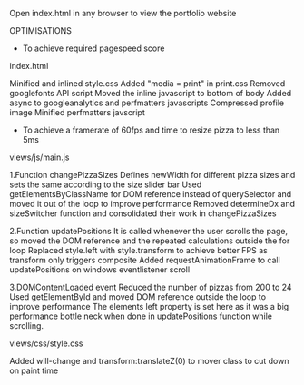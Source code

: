 Open index.html in any browser to view the portfolio website

OPTIMISATIONS

- To achieve required pagespeed score

index.html

Minified and inlined style.css
Added "media = print" in print.css
Removed googlefonts API script
Moved the inline javascript to bottom of body
Added async to googleanalytics and perfmatters javascripts
Compressed profile image
Minified perfmatters javscript
- To achieve a framerate of 60fps and time to resize pizza to less than 5ms

views/js/main.js

1.Function changePizzaSizes Defines newWidth for different pizza sizes and sets the same according to the size slider bar Used getElementsByClassName for DOM reference instead of querySelector and moved it out of the loop to improve performance Removed determineDx and sizeSwitcher function and consolidated their work in changePizzaSizes

2.Function updatePositions It is called whenever the user scrolls the page, so moved the DOM reference and the repeated calculations outside the for loop Replaced style.left with style.transform to achieve better FPS as transform only triggers composite Added requestAnimationFrame to call updatePositions on windows eventlistener scroll

3.DOMContentLoaded event Reduced the number of pizzas from 200 to 24 Used getElementById and moved DOM reference outside the loop to improve performance The elements left property is set here as it was a big performance bottle neck when done in updatePositions function while scrolling.

views/css/style.css

Added will-change and transform:translateZ(0) to mover class to cut down on paint time
